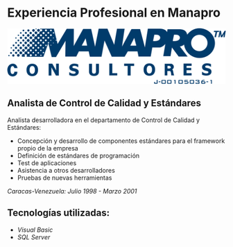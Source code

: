 # Experiencia Profesional en Manapro

<img class="img-art" src="../../../assets/img/proyectos/logo-manapro.png" alt="Vista del web site">


## Analista de Control de Calidad y Estándares

Analista desarrolladora en el departamento de Control de Calidad y Estándares:

- Concepción y desarrollo de componentes estándares para el framework propio de la empresa
- Definición de estándares de programación
- Test de aplicaciones
- Asistencia a otros desarrolladores
- Pruebas de nuevas herramientas

*Caracas-Venezuela: Julio 1998 - Marzo 2001*

## Tecnologías utilizadas:

- *Visual Basic*
- *SQL Server*
  